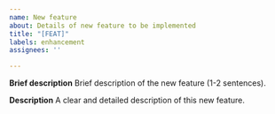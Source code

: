```yaml
---
name: New feature
about: Details of new feature to be implemented
title: "[FEAT]"
labels: enhancement
assignees: ''

---
```


**Brief description**
Brief description of the new feature (1-2 sentences).

**Description**
A clear and detailed description of this new feature.
